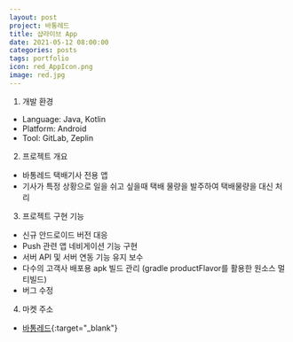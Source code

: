 ```yaml
---
layout: post
project: 바통레드
title: 샵라이브 App
date: 2021-05-12 08:00:00 
categories: posts 
tags: portfolio
icon: red_AppIcon.png
image: red.jpg
---
```


1) 개발 환경  
 - Language: Java, Kotlin
 - Platform: Android  
 - Tool: GitLab, Zeplin

2) 프로젝트 개요  
 - 바통레드 택배기사 전용 앱
 - 기사가 특정 상황으로 일을 쉬고 싶을때 택배 물량을 발주하여 택배물량을 대신 처리

3) 프로젝트 구현 기능  
 - 신규 안드로이드 버전 대응
 - Push 관련 앱 네비게이션 기능 구현  
 - 서버 API 및 서버 연동 기능 유지 보수  
 - 다수의 고객사 배포용 apk 빌드 관리 (gradle productFlavor를 활용한 원소스 멀티빌드)  
 - 버그 수정  
 
4) 마켓 주소  
 - [바통레드](https://play.google.com/store/apps/details?id=battong.connect.kr.battong_order){:target="_blank"}  
 
